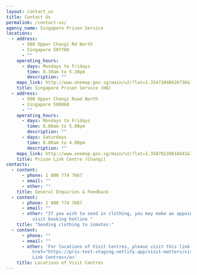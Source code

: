 ```yaml
---
layout: contact_us
title: Contact Us
permalink: /contact-us/
agency_name: Singapore Prison Service
locations:
  - address:
      - 980 Upper Changi Rd North
      - Singapore 507708
      - ""
    operating_hours:
      - days: Mondays to Fridays
        time: 8.30am to 5.30pm
        description: ""
    maps_link: http://www.onemap.gov.sg/main/v2/?lat=1.35471048626736&lng=103.969553717718
    title: Singapore Prison Service (HQ)
  - address:
      - 990 Upper Changi Road North
      - Singapore 506968
      - ""
    operating_hours:
      - days: Mondays to Fridays
        time: 8.00am to 5.00pm
        description: ""
      - days: Saturdays
        time: 8.00am to 4.00pm
        description: ""
    maps_link: http://www.onemap.gov.sg/main/v2/?lat=1.35870139018441&lng=103.970076358635
    title: Prison Link Centre (Changi)
contacts:
  - content:
      - phone: 1 800 774 7667
      - email: ""
      - other: ""
    title: General Enquiries & Feedback
  - content:
      - phone: 1 800 774 7667
      - email: ""
      - other: "If you wish to send in clothing, you may make an appointment by call the
          visit booking hotline "
    title: "Sending clothing to inmates:"
  - content:
      - phone: ""
      - email: ""
      - other: 'For locations of Visit Centres, please visit this link: <a
          href="https://pris-test-staging.netlify.app/visit-matters/visit-information/permalink">Prison
          Link Centres</a>'
    title: Locations of Visit Centres
---
```

